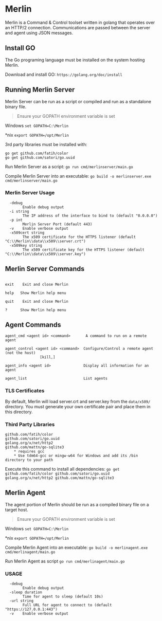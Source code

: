 
# Merlin
Merlin is a Command & Control toolset written in golang that operates over an HTTP/2 connection. Communications are passed between the server and agent using JSON messages.

## Install GO
The Go programing language must be installed on the system hosting Merlin.

Download and install GO: `https://golang.org/doc/install`

## Running Merlin Server
Merlin Server can be run as a script or compiled and run as a standalone binary file.
>Ensure your GOPATH environment variable is set

Windows `set GOPATH=C:\Merlin`

*nix    `export GOPATH=/opt/Merlin`

3rd party libraries must be installed with:
```
go get github.com/fatih/color
go get github.com/satori/go.uuid
```

Run Merlin Server as a script: `go run cmd/merlinserver/main.go`

Compile Merlin Server into an executable: `go build -o merlinserver.exe cmd/merlinserver/main.go`

### Merlin Server Usage
```
  -debug
        Enable debug output
  -i string
        The IP address of the interface to bind to (default "0.0.0.0")
  -p int
        Merlin Server Port (default 443)
  -v    Enable verbose output
  -x509cert string
        The x509 certificate for the HTTPS listener (default "C:\\Merlin\\data\\x509\\server.crt")
  -x509key string
        The x509 certificate key for the HTTPS listener (default "C:\\Merlin\\data\\x509\\server.key")
```

## Merlin Server Commands
```

exit    Exit and close Merlin

help   Show Merlin help menu

quit    Exit and close Merlin

?      Show Merlin help menu
```

## Agent Commands
```
agent_cmd <agent id> <command>       A command to run on a remote agent

agent_control <agent id> <command>  Configure/Control a remote agent (not the host)
                [kill,]

agent_info <agent id>               Display all information for an agent

agent_list                          List agents

```

### TLS Certificates
By default, Merlin will load server.crt and server.key from the `data/x509/` directory. You must generate your own certificate pair and place them in this directory.
### Third Party Libraries
	github.com/fatih/color
	github.com/satori/go.uuid
	golang.org/x/net/http2
	github.com/mattn/go-sqlite3
	    * requires gcc
	    * Use tdm64-gcc or mingw-w64 for Windows and add its /bin directory to your path

Execute this command to install all dependencies:
`go get github.com/fatih/color github.com/satori/go.uuid golang.org/x/net/http2 github.com/mattn/go-sqlite3`

## Merlin Agent
The agent portion of Merlin should be run as a compiled binary file on a target host.

>Ensure your GOPATH environment variable is set

Windows `set GOPATH=C:\Merlin`

*nix    `export GOPATH=/opt/Merlin`

Compile Merlin Agent into an executable: `go build -o merlinagent.exe cmd/merlinagent/main.go`

Run Merlin Agent as script `go run cmd/merlinagent/main.go`

### USAGE

```
  -debug
        Enable debug output
  -sleep duration
        Time for agent to sleep (default 10s)
  -url string
        Full URL for agent to connect to (default "https://127.0.0.1:443")
  -v    Enable verbose output
```